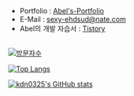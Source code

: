 ##
- Portfolio : [Abel's-Portfolio](https://portfolio-abel.netlify.app/)
- E-Mail : sexy-ehdsud@nate.com
- Abel의 개발 자습서 : [Tistory](https://kdn0325.tistory.com/)

##

##
[![방문자수](https://hits.sh/github.com/kdn0325/hits.svg?view=today-total&style=for-the-badge)](https://hits.sh/github.com/kdn0325/hits/)

[![Top Langs](https://github-readme-stats.vercel.app/api/top-langs/?username=kdn0325)](https://github.com/kdn0325?tab=repositories)

[![kdn0325's GitHub stats](https://github-readme-stats.vercel.app/api?username=kdn0325)](https://github.com/kdn0325?tab=repositories)


